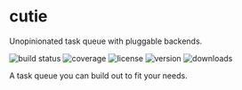 # cutie

Unopinionated task queue with pluggable backends.

![build status](http://img.shields.io/travis/izaakschroeder/cutie.svg?style=flat)
![coverage](http://img.shields.io/coveralls/izaakschroeder/cutie.svg?style=flat)
![license](http://img.shields.io/npm/l/cutie.svg?style=flat)
![version](http://img.shields.io/npm/v/cutie.svg?style=flat)
![downloads](http://img.shields.io/npm/dm/cutie.svg?style=flat)

A task queue you can build out to fit your needs.
